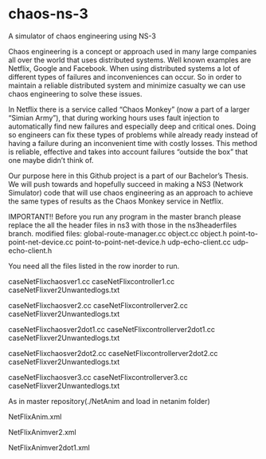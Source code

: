 # chaos-ns-3
A simulator of chaos engineering using NS-3

Chaos engineering is a concept or approach used in many large companies all over the world that uses distributed systems. Well known examples are Netflix, Google and Facebook. When using distributed systems a lot of different types of failures and inconveniences can occur. So in order to maintain a reliable distributed system and minimize casualty we can use chaos engineering to solve these issues.

In Netflix there is a service called “Chaos Monkey” (now a part of a larger “Simian Army”), that during working hours uses fault injection to automatically find new failures and especially deep and critical ones. Doing so engineers can fix these types of problems while already ready instead of having a failure during an inconvenient time with costly losses. This method is reliable, effective and takes into account failures “outside the box” that one maybe didn’t think of. 

Our purpose here in this Github project is a part of our Bachelor’s Thesis. We will push towards and hopefully succeed in making a NS3 (Network Simulator) code that will use chaos engineering as an approach to achieve the same types of results as the Chaos Monkey service in Netflix.

IMPORTANT!!
Before you run any program in the master branch please replace the all the header files in ns3 with those in the ns3headerfiles branch. modified files: global-route-manager.cc object.cc object.h point-to-point-net-device.cc point-to-point-net-device.h udp-echo-client.cc udp-echo-client.h



You need all the files listed in the row inorder to run.

caseNetFlixchaosver1.cc     	  caseNetFlixcontroller1.cc    	    caseNetFlixver2Unwantedlogs.txt

caseNetFlixchaosver2.cc         caseNetFlixcontrollerver2.cc     	    caseNetFlixver2Unwantedlogs.txt

caseNetFlixchaosver2dot1.cc     	caseNetFlixcontrollerver2dot1.cc     	    caseNetFlixver2Unwantedlogs.txt

caseNetFlixchaosver2dot2.cc       	caseNetFlixcontrollerver2dot2.cc         	caseNetFlixver2Unwantedlogs.txt

caseNetFlixchaosver3.cc       	caseNetFlixcontrollerver3.cc        	caseNetFlixver2Unwantedlogs.txt

As in master repository(./NetAnim and load in netanim folder)

NetFlixAnim.xml

NetFlixAnimver2.xml

NetFlixAnimver2dot1.xml
